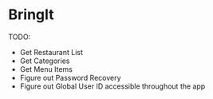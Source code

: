# BringIt

TODO:
- Get Restaurant List
- Get Categories
- Get Menu Items
- Figure out Password Recovery
- Figure out Global User ID accessible throughout the app
